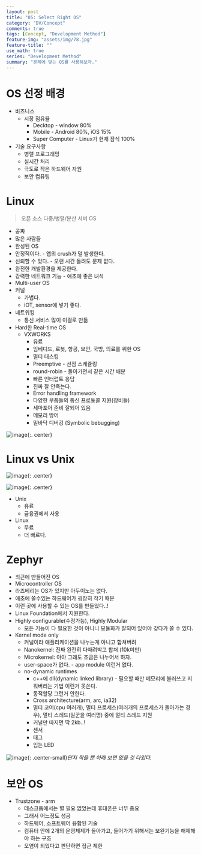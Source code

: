```yaml
---
layout: post
title: "05: Select Right OS"
category: "DV/Concept"
comments: true
tags: [Concept, "Development Method"]
feature-img: "assets/img/78.jpg"
feature-title: ""
use_math: true
series: "Development Method"
summary: "문제에 맞는 OS를 사용해보자."
---
```


# OS 선정 배경

* 비즈니스
  * 시장 점유율
    * Decktop - window 80%
    * Mobile - Android 80%, iOS 15%
    * Super Computer - Linux가 현재 잠식 100%
* 기술 요구사항
  * 병렬 프로그래밍
  * 실시간 처리
  * 극도로 작은 하드웨어 자원
  * 보안 컴퓨팅



# Linux

> 오픈 소스 다중/병렬/분산 서버 OS

* 공짜
* 많은 사람들
* 완성된 OS
* 안정적이다. - 앱의 crush가 덜 발생한다.
* 신뢰할 수 있다. - 오랜 시간 돌려도 문제 없다.
* 완전한 개발환경을 제공한다.
* 강력한 네트워크 기능 - 애초에 좋은 녀석
* Multi-user OS
* 커널
  * 가볍다.
  * iOT, sensor에 넣기 좋다.
* 네트워킹
  * 통신 서비스 많이 이걸로 만듦
* Hard한 Real-time OS
  * VXWORKS
    * 유료
    * 임베디드, 로봇, 항공, 보안, 국방, 의료를 위한 OS
    * 멀티 태스킹
    * Preemptive - 선점 스케쥴링
    * round-robin - 돌아가면서 같은 시간 배분
    * 빠른 인터럽트 응답
    * 진짜 잘 안죽는다.
    * Error handling framework
    * 다양한 부품들의 통신 프로토콜 지원(장비들)
    * 세마포어 준비 잘되어 있음
    * 메모리 방어
    * 밑바닥 디버깅 (Symbolic bebugging)


![image](https://user-images.githubusercontent.com/37871541/116595023-d4ab9780-a95d-11eb-8c1a-f8dac31aaa77.png){:. center}



# Linux vs Unix


![image](https://user-images.githubusercontent.com/37871541/116595305-26ecb880-a95e-11eb-95cb-d2f06aca426f.png){: .center}

![image](https://user-images.githubusercontent.com/37871541/116595776-a11d3d00-a95e-11eb-8c15-70e1be6e9782.png){: .center}

* Unix
  * 유료
  * 금융권에서 사용
* Linux
  * 무료
  * 더 빠르다.


# Zephyr

* 최근에 만들어진 OS
* Microcontroller OS
* 라즈베리는 OS가 있지만 아두이노는 없다.
* 애초에 쓸수있는 하드웨어가 굉장히 작기 때문
* 이런 곳에 사용할 수 있는 OS를 만들었다..!
* Linux Foundation에서 지원한다.
* Highly configurable(수정가능), Highly Modular
  * 모든 기능이 다 필요한 것이 아니니 모듈화가 잘되어 있어야 갖다가 쓸 수 있다.
* Kernel mode only
  * 커널이라 애플리케이션을 나누는게 아니고 합쳐버려
  * Nanokernel: 진짜 완전히 다때려박고 합쳐 (10k미만)
  * Microkernel: 야야 그래도 조금은 나누어서 하자.
  * user-space가 없다. - app module 이런거 없다.
  * no-dynamic runtimes
    * c++에 dll(dynamic linked library) - 필요할 때만 메모리에 불러쓰고 지워버리는 기법 이런거 못쓴다.
    * 동적할당 그런거 안한다.
    * Cross architecture(arm, arc, ia32)
    * 멀티 코어(cpu 여러개), 멀티 프로세스(여러개의 프로세스가 돌아가는 경우), 멀티 스레드(일꾼을 여러명) 중에 멀티 스레드 지원
    * 커널만 따지면 딱 2kb..!
    * 센서
    * 태그
    * 입는 LED 
    


![image](https://user-images.githubusercontent.com/37871541/116598265-93b58200-a961-11eb-92c3-0030ebcecfe9.png){: .center-small}_단지 작을 뿐 아래 보면 있을 것 다있다._


# 보안 OS

* Trustzone - arm
  * 데스크톱에서는 별 필요 없었는데 휴대폰은 너무 중요
  * 그래서 어느정도 성공
  * 하드웨어, 소프트웨어 융합된 기술
  * 컴퓨터 안에 2개의 운영체제가 돌아가고, 들어가기 위해서는 보완기능을 해제해야 하는 구조
  * 오염이 되었다고 판단하면 접근 제한
